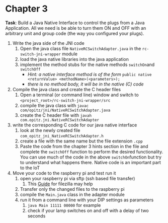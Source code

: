 # Chapter 3

**Task**: Build a Java Native Interface to control the plugs from a Java Application. All we need is be able to turn them ON and OFF with an arbitrary unit and group code (the way you configured your plugs).

1. Write the java side of the JNI code
	1. Open the java class file `NativeRCSwitchAdapter.java` in the `rc-switch-jni-wrapper` module
	2. load the java native libraries into the java application
	3. implement the method stubs for the native methods `switchOn`and `switchOff`
		* *Hint: a native interface method is of the form* `public native <returnValue> <methodName>(<parameters>);` 
		* *there is no method body, it will be in the native (C) code*
2. Compile the java class and create the C header files
	1. Open a terminal (or command line) window and switch to `<project_root>/rc-switch-jni-wrapper/src`
	1. compile the java class with `javac com/opitz/jni/NativeRCSwitchAdapter.java`
	2. create the C header file with `javah com.opitz.jni.NativeRCSwitchAdapter`
3. write the corresponding C code for our java native interface
	1. look at the newly created file `com_opitz_jni_NativeRCSwitchAdapter.h`
	2. create a file with the same name but the file extension `.cpp`
	3. Paste the code from the chapter 3 hints section in the file and complete the `switchOff` function to perform the desired functionality. You can use much of the code in the above `switchOn`function but try to understand what happens there. Native code is an important part to the IoT
4. Move your code to the raspberry pi and test run it
	1. open your raspberry pi via sftp (ssh based file transfer)
		1. This [Guide](http://trevorappleton.blogspot.de/2014/03/remotely-copy-files-to-and-from-your.html) for filezilla may help
	2. Transfer only the changed files to the raspberry pi
	3. compile the `Main.java` class in the adapter module
	4. run it from a command line with your DIP settings as parameters
		1. `java Main 11111 00000` for example
		2. check if your lamp switches on and off with a delay of two seconds




